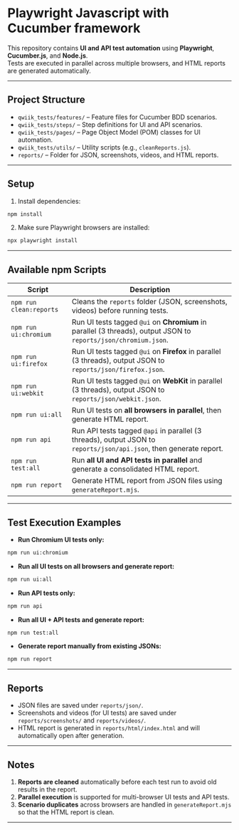 # Playwright Javascript with Cucumber framework

This repository contains **UI and API test automation** using **Playwright**, **Cucumber.js**, and **Node.js**.  
Tests are executed in parallel across multiple browsers, and HTML reports are generated automatically.

---

## **Project Structure**

- `qwiik_tests/features/` – Feature files for Cucumber BDD scenarios.
- `qwiik_tests/steps/` – Step definitions for UI and API scenarios.
- `qwiik_tests/pages/` – Page Object Model (POM) classes for UI automation.
- `qwiik_tests/utils/` – Utility scripts (e.g., `cleanReports.js`).
- `reports/` – Folder for JSON, screenshots, videos, and HTML reports.

---

## **Setup**

1. Install dependencies:

```bash
npm install
```

2. Make sure Playwright browsers are installed:

```bash
npx playwright install
```

---

## **Available npm Scripts**

| Script | Description |
|--------|-------------|
| `npm run clean:reports` | Cleans the `reports` folder (JSON, screenshots, videos) before running tests. |
| `npm run ui:chromium` | Run UI tests tagged `@ui` on **Chromium** in parallel (3 threads), output JSON to `reports/json/chromium.json`. |
| `npm run ui:firefox` | Run UI tests tagged `@ui` on **Firefox** in parallel (3 threads), output JSON to `reports/json/firefox.json`. |
| `npm run ui:webkit` | Run UI tests tagged `@ui` on **WebKit** in parallel (3 threads), output JSON to `reports/json/webkit.json`. |
| `npm run ui:all` | Run UI tests on **all browsers in parallel**, then generate HTML report. |
| `npm run api` | Run API tests tagged `@api` in parallel (3 threads), output JSON to `reports/json/api.json`, then generate report. |
| `npm run test:all` | Run **all UI and API tests in parallel** and generate a consolidated HTML report. |
| `npm run report` | Generate HTML report from JSON files using `generateReport.mjs`. |

---

## **Test Execution Examples**

- **Run Chromium UI tests only:**

```bash
npm run ui:chromium
```

- **Run all UI tests on all browsers and generate report:**

```bash
npm run ui:all
```

- **Run API tests only:**

```bash
npm run api
```

- **Run all UI + API tests and generate report:**

```bash
npm run test:all
```

- **Generate report manually from existing JSONs:**

```bash
npm run report
```

---

## **Reports**

- JSON files are saved under `reports/json/`.  
- Screenshots and videos (for UI tests) are saved under `reports/screenshots/` and `reports/videos/`.  
- HTML report is generated in `reports/html/index.html` and will automatically open after generation.

---

## **Notes**

1. **Reports are cleaned** automatically before each test run to avoid old results in the report.  
2. **Parallel execution** is supported for multi-browser UI tests and API tests.  
3. **Scenario duplicates** across browsers are handled in `generateReport.mjs` so that the HTML report is clean.

---
